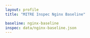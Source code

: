 ```yaml
---
layout: profile
title: "MITRE Inspec Nginx Baseline"

baseline: nginx-baseline
inspec: data/nginx-baseline.json
---
```

